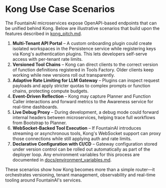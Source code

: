 # Kong Use Case Scenarios

The FountainAI microservices expose OpenAPI-based endpoints that can be unified behind Kong. Below are illustrative scenarios that build upon the features described in [kong_pitch.md](kong_pitch.md).

1. **Multi-Tenant API Portal** – A custom onboarding plugin could create isolated workspaces in the Persistence service while registering keys via Kong's authentication plugins. This lets developers self-serve access with per-tenant rate limits.
2. **Versioned Tool Chains** – Kong can direct clients to the correct version of function definitions registered in Tools Factory. Older clients keep working while new versions roll out transparently.
3. **Adaptive Rate Limiting for LLM Gateway** – Plugins can inspect request payloads and apply stricter quotas to complex prompts or function chains, protecting compute budgets.
4. **Event-Driven Reflection** – Kong may capture Planner and Function Caller interactions and forward metrics to the Awareness service for real-time dashboards.
5. **Live Debug Proxy** – During development, a debug mode could forward internal headers between microservices, helping trace full workflows from Bootstrap to Planner.
6. **WebSocket-Backed Tool Execution** – If FountainAI introduces streaming or asynchronous tools, Kong's WebSocket support can proxy those connections while still applying auth and rate limits.
7. **Declarative Configuration with CI/CD** – Gateway configuration stored under version control can be rolled out automatically as part of the deployer loop. Any environment variables for this process are documented in [docs/environment_variables.md](../docs/environment_variables.md).

These scenarios show how Kong becomes more than a simple router—it orchestrates versioning, tenant management, observability and real-time tooling around FountainAI's services.
